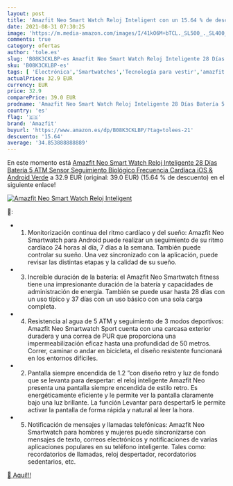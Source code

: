 ```yaml
---
layout: post
title: 'Amazfit Neo Smart Watch Reloj Inteligent con un 15.64 % de descuento'
date: 2021-08-31 07:30:25
image: 'https://m.media-amazon.com/images/I/41kO6M+bTCL._SL500_._SL400_.jpg'
comments: true
category: ofertas
author: 'tole.es'
slug: 'B08K3CKLBP-es Amazfit Neo Smart Watch Reloj Inteligente 28 Días Batería...'
sku: 'B08K3CKLBP-es'
tags: [ 'Electrónica','Smartwatches','Tecnología para vestir','amazfit','android', ]
actualPrice: 32.9 EUR
currency: EUR
price: 32.9
comparePrice: 39.0 EUR
prodname: 'Amazfit Neo Smart Watch Reloj Inteligente 28 Días Batería 5 ATM Sensor Seguimiento Biológico Frecuencia Cardíaca iOS & Android Verde'
country: 'es'
flag: '🇪🇸'
brand: 'Amazfit'
buyurl: 'https://www.amazon.es/dp/B08K3CKLBP/?tag=tolees-21'
descuento: '15.64'
average: '34.853888888889'
---
```


En este momento está [Amazfit Neo Smart Watch Reloj Inteligente 28 Días Batería 5 ATM Sensor Seguimiento Biológico Frecuencia Cardíaca iOS & Android Verde](https://www.amazon.es/dp/B08K3CKLBP/?tag=tolees-21) a 32.9 EUR (original: 39.0 EUR) (15.64 %  de descuento) en el siguiente enlace!

[![Amazfit Neo Smart Watch Reloj Inteligent](https://m.media-amazon.com/images/I/41kO6M+bTCL._SL500_._SL400_.jpg)](https://www.amazon.es/dp/B08K3CKLBP/?tag=tolees-21)

🔎:

- 1. Monitorización continua del ritmo cardíaco y del sueño: Amazfit Neo Smartwatch para Android puede realizar un seguimiento de su ritmo cardíaco 24 horas al día, 7 días a la semana. También puede controlar su sueño. Una vez sincronizado con la aplicación, puede revisar las distintas etapas y la calidad de su sueño.
- 3. Increíble duración de la batería: el Amazfit Neo Smartwatch fitness tiene una impresionante duración de la batería y capacidades de administración de energía. También se puede usar hasta 28 días con un uso típico y 37 días con un uso básico con una sola carga completa.
- 4. Resistencia al agua de 5 ATM y seguimiento de 3 modos deportivos: Amazfit Neo Smartwatch Sport cuenta con una carcasa exterior duradera y una correa de PUR que proporciona una impermeabilización eficaz hasta una profundidad de 50 metros. Correr, caminar o andar en bicicleta, el diseño resistente funcionará en los entornos difíciles.
- 2. Pantalla siempre encendida de 1.2 ”con diseño retro y luz de fondo que se levanta para despertar: el reloj inteligente Amazfit Neo presenta una pantalla siempre encendida de estilo retro. Es energéticamente eficiente y le permite ver la pantalla claramente bajo una luz brillante. La función Levantar para despertar5 le permite activar la pantalla de forma rápida y natural al leer la hora.
- 5. Notificación de mensajes y llamadas telefónicas: Amazfit Neo Smartwatch para hombres y mujeres puede sincronizarse con mensajes de texto, correos electrónicos y notificaciones de varias aplicaciones populares en su teléfono inteligente. Tales como: recordatorios de llamadas, reloj despertador, recordatorios sedentarios, etc.

[🛒 Aquí!!!](https://www.amazon.es/dp/B08K3CKLBP/?tag=tolees-21)
